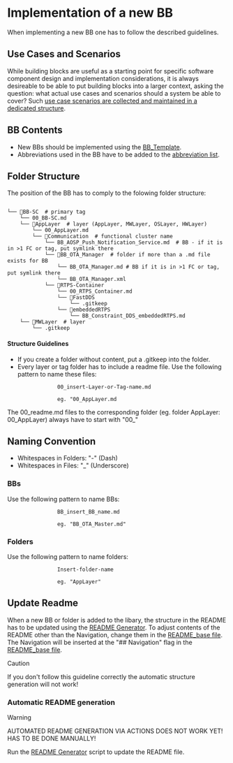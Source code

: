 # Implementation of a new BB

When implementing a new BB one has to follow the described guidelines.

## Use Cases and Scenarios

While building blocks are useful as a starting point for specific software component design and implementation considerations, it is always desireable to be able to put building blocks into a larger context, asking the question: what actual use cases and scenarios should a system be able to cover? Such [use case scenarios are collected and maintained in a dedicated structure](/UseCases/Scenarios/).


## BB Contents
- New BBs should be implemented using the [BB_Template](/other/utils/BB_Template.md). 
- Abbreviations used in the BB have to be added to the [abbreviation list](/other/utils/Abbreviations.md). 


## Folder Structure
The position of the BB has to comply to the folowing folder structure:

```

└── 📁BB-SC  # primary tag
    └── 00_BB-SC.md  
    └── 📁AppLayer  # layer (AppLayer, MWLayer, OSLayer, HWLayer)
        └── 00_AppLayer.md  
        └── 📁Communication  # functional cluster name
            └── BB_AOSP_Push_Notification_Service.md  # BB - if it is in >1 FC or tag, put symlink there
            └── 📁BB_OTA_Manager  # folder if more than a .md file exists for BB
                └── BB_OTA_Manager.md # BB if it is in >1 FC or tag, put symlink there
                └── BB_OTA_Manager.xml 
            └── 📁RTPS-Container
                └── 00_RTPS_Container.md
                └── 📁FastDDS
                    └── .gitkeep
                └── 📁embeddedRTPS
                    └── BB_Constraint_DDS_embeddedRTPS.md
    └── 📁MWLayer  # layer
        └── .gitkeep
```

#### Structure Guidelines
- If you create a folder without content, put a .gitkeep into the folder.  
- Every layer or tag folder has to include a readme file. Use the following pattern to name these files:
```
                00_insert-Layer-or-Tag-name.md

                eg. "00_AppLayer.md
```
The 00_readme.md files to the corresponding folder (eg. folder AppLayer: 00_AppLayer) always have to start with "00_"  

## Naming Convention

- Whitespaces in Folders: "-" (Dash)  
- Whitespaces in Files: "_" (Underscore)  

### BBs
Use the following pattern to name BBs:
```
                BB_insert_BB_name.md

                eg. "BB_OTA_Master.md"
```

### Folders
Use the following pattern to name folders:
```
                Insert-folder-name
                
                eg. "AppLayer"
```
            

## Update Readme

When a new BB or folder is added to the libary, the structure in the README has to be updated using 
the [README Generator](/other/scripts/readme_generator.py). To adjust contents of the README other than 
the Navigation, change them in the [README_base file](/other/utils/README_base.md). The Navigation will 
be inserted at the "## Navigation" flag in the [README_base file](/other/utils/README_base.md).

> [!CAUTION]
> If you don't follow this guideline correctly the automatic structure generation will not work!


### Automatic README generation

> [!Warning]
> AUTOMATED README GENERATION VIA ACTIONS DOES NOT WORK YET! HAS TO BE DONE MANUALLY!

Run the [README Generator](/other/scripts/readme_generator.py) script to update the README file.